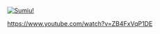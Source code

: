 [![Sumiu!](https://img.youtube.com/vi/ZB4FxVqP1DE/0.jpg)]([https://www.youtube.com/watch?v=ZB4FxVqP1DE](https://www.youtube.com/watch?v=ZB4FxVqP1DE))

https://www.youtube.com/watch?v=ZB4FxVqP1DE

